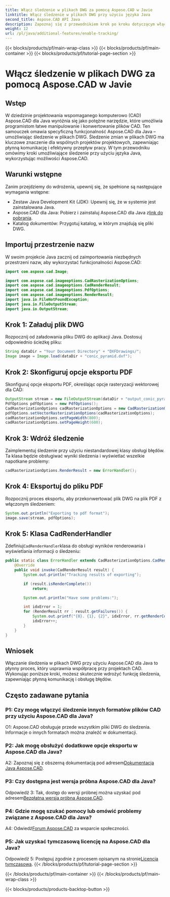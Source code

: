 ```yaml
---
title: Włącz śledzenie w plikach DWG za pomocą Aspose.CAD w Javie
linktitle: Włącz śledzenie w plikach DWG przy użyciu języka Java
second_title: Aspose.CAD API Java
description: Zapoznaj się z przewodnikiem krok po kroku dotyczącym włączania śledzenia plików DWG w Javie przy użyciu Aspose.CAD, zapewniając bezproblemową współpracę w projektach CAD.
weight: 12
url: /pl/java/additional-features/enable-tracking/
---
```


{{< blocks/products/pf/main-wrap-class >}}
{{< blocks/products/pf/main-container >}}
{{< blocks/products/pf/tutorial-page-section >}}

# Włącz śledzenie w plikach DWG za pomocą Aspose.CAD w Javie

## Wstęp

W dziedzinie projektowania wspomaganego komputerowo (CAD) Aspose.CAD dla Java wyróżnia się jako potężne narzędzie, które umożliwia programistom łatwe manipulowanie i konwertowanie plików CAD. Ten samouczek omawia specyficzną funkcjonalność Aspose.CAD dla Java – umożliwiając śledzenie w plikach DWG. Śledzenie zmian w plikach DWG ma kluczowe znaczenie dla wspólnych projektów projektowych, zapewniając płynną komunikację i efektywny przepływ pracy. W tym przewodniku omówimy kroki umożliwiające śledzenie przy użyciu języka Java, wykorzystując możliwości Aspose.CAD.

## Warunki wstępne

Zanim przejdziemy do wdrożenia, upewnij się, że spełnione są następujące wymagania wstępne:

- Zestaw Java Development Kit (JDK): Upewnij się, że w systemie jest zainstalowana Java.
-  Aspose.CAD dla Java: Pobierz i zainstaluj Aspose.CAD dla Java z[link do pobrania](https://releases.aspose.com/cad/java/).
- Katalog dokumentów: Przygotuj katalog, w którym znajdują się pliki DWG.

## Importuj przestrzenie nazw

W swoim projekcie Java zacznij od zaimportowania niezbędnych przestrzeni nazw, aby wykorzystać funkcjonalności Aspose.CAD:

```java
import com.aspose.cad.Image;

import com.aspose.cad.imageoptions.CadRasterizationOptions;
import com.aspose.cad.imageoptions.CadRenderResult;
import com.aspose.cad.imageoptions.PdfOptions;
import com.aspose.cad.imageoptions.RenderResult;
import java.io.FileNotFoundException;
import java.io.FileOutputStream;
import java.io.OutputStream;
```

## Krok 1: Załaduj plik DWG

Rozpocznij od załadowania pliku DWG do aplikacji Java. Dostosuj odpowiednio ścieżkę pliku:

```java
String dataDir = "Your Document Directory" + "DXFDrawings/";
Image image = Image.load(dataDir + "conic_pyramid.dxf");
```

## Krok 2: Skonfiguruj opcje eksportu PDF

Skonfiguruj opcje eksportu PDF, określając opcje rasteryzacji wektorowej dla CAD:

```java
OutputStream stream = new FileOutputStream(dataDir + "output_conic_pyramid.pdf");
PdfOptions pdfOptions = new PdfOptions();
CadRasterizationOptions cadRasterizationOptions = new CadRasterizationOptions();
pdfOptions.setVectorRasterizationOptions(cadRasterizationOptions);
cadRasterizationOptions.setPageWidth(800);
cadRasterizationOptions.setPageHeight(600);
```

## Krok 3: Wdróż śledzenie

Zaimplementuj śledzenie przy użyciu niestandardowej klasy obsługi błędów. Ta klasa będzie obsługiwać wyniki śledzenia i wyświetlać wszelkie napotkane problemy:

```java
cadRasterizationOptions.RenderResult = new ErrorHandler();
```

## Krok 4: Eksportuj do pliku PDF

Rozpocznij proces eksportu, aby przekonwertować plik DWG na plik PDF z włączonym śledzeniem:

```java
System.out.println("Exporting to pdf format");
image.save(stream, pdfOptions);
```

## Krok 5: Klasa CadRenderHandler

 Zdefiniuj`CadRenderHandler`klasa do obsługi wyników renderowania i wyświetlania informacji o śledzeniu:

```java
public static class ErrorHandler extends CadRasterizationOptions.CadRenderHandler {
    @Override
    public void invoke(CadRenderResult result) {
        System.out.println("Tracking results of exporting");

        if (result.isRenderComplete())
            return;

        System.out.println("Have some problems:");

        int idxError = 1;
        for (RenderResult rr : result.getFailures()) {
            System.out.printf("{0}. {1}, {2}", idxError, rr.getRenderCode(), rr.getMessage());
            idxError++;
        }
    }
}
```

## Wniosek

Włączanie śledzenia w plikach DWG przy użyciu Aspose.CAD dla Java to płynny proces, który usprawnia współpracę przy projektach CAD. Wykonując poniższe kroki, możesz skutecznie wdrożyć funkcję śledzenia, zapewniając płynną komunikację i obsługę błędów.

## Często zadawane pytania

### P1: Czy mogę włączyć śledzenie innych formatów plików CAD przy użyciu Aspose.CAD dla Java?

O1: Aspose.CAD obsługuje przede wszystkim pliki DWG do śledzenia. Informacje o innych formatach można znaleźć w dokumentacji.

### P2: Jak mogę obsłużyć dodatkowe opcje eksportu w Aspose.CAD dla Java?

 A2: Zapoznaj się z obszerną dokumentacją pod adresem[Dokumentacja Java Aspose.CAD](https://reference.aspose.com/cad/java/).

### P3: Czy dostępna jest wersja próbna Aspose.CAD dla Java?

 Odpowiedź 3: Tak, dostęp do wersji próbnej można uzyskać pod adresem[Bezpłatna wersja próbna Aspose.CAD](https://releases.aspose.com/).

### P4: Gdzie mogę szukać pomocy lub omówić problemy związane z Aspose.CAD dla Java?

 A4: Odwiedź[Forum Aspose.CAD](https://forum.aspose.com/c/cad/19) za wsparcie społeczności.

### P5: Jak uzyskać tymczasową licencję na Aspose.CAD dla Java?

 Odpowiedź 5: Postępuj zgodnie z procesem opisanym na stronie[Licencja tymczasowa](https://purchase.aspose.com/temporary-license/).
{{< /blocks/products/pf/tutorial-page-section >}}

{{< /blocks/products/pf/main-container >}}
{{< /blocks/products/pf/main-wrap-class >}}

{{< blocks/products/products-backtop-button >}}
